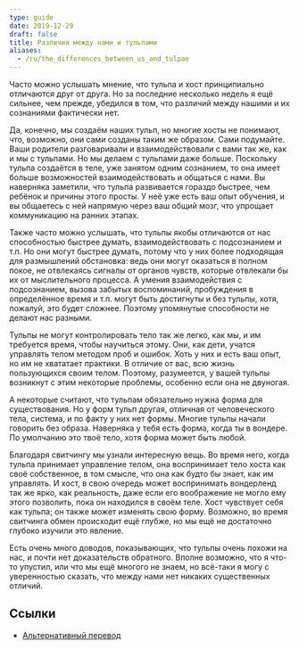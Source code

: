 ```yaml
---
type: guide
date: 2019-12-29
draft: false
title: Различия между нами и тульпами
aliases:
  - /ru/the_differences_between_us_and_tulpae
---
```

Часто можно услышать мнение, что тульпа и хост принципиально отличаются друг от друга. Но за последние несколько недель я ещё сильнее, чем прежде, убедился в том, что различий между нашими и их сознаниями фактически нет.

Да, конечно, мы создаём наших тульп, но многие хосты не понимают, что, возможно, они сами созданы таким же образом. Сами подумайте. Ваши родители разговаривали и взаимодействовали с вами так же, как и мы с тульпами. Но мы делаем с тульпами даже больше. Поскольку тульпа создаётся в теле, уже занятом одним сознанием, то она имеет больше возможностей взаимодействовать и общаться с нами. Вы  наверняка заметили, что тульпа развивается гораздо быстрее, чем ребёнок и причины этого просты. У неё уже есть ваш опыт обучения, и вы общаетесь с ней напрямую через ваш общий мозг, что упрощает коммуникацию на ранних этапах.

Также часто можно услышать, что тульпы якобы отличаются от нас способностью быстрее думать, взаимодействовать с подсознанием и т.п. Но они могут быстрее думать, потому что у них более подходящая для размышлений обстановка: ведь они могут оказаться в полном покое, не отвлекаясь сигналы от органов чувств, которые отвлекали бы их от мыслительного процесса. А умения взаимодействия с подсознанием, вызова забытых воспоминаний, пробуждения в определённое время и т.п. могут быть достигнуты и без тульпы, хотя, пожалуй, это будет сложнее. Поэтому упомянутые способности не делают нас разными.

Тульпы не могут контролировать тело так же легко, как мы, и им требуется время, чтобы научиться этому. Они, как дети, учатся управлять телом методом проб и ошибок. Хоть у них и есть ваш опыт, но им не хвататает практики. В отличие от вас, всю жизнь пользующихся своим телом. Поэтому, разумеется, у вашей тульпы возникнут с этим некоторые проблемы, особенно если она не двуногая.

А некоторые считают, что тульпам обязательно нужна форма для существования. Но у форм тульп другая, отличная от человеческого тела, система, и по факту у них нет формы. Многие тульпы начали говорить без образа. Наверняка у тебя есть форма, когда ты в вондере. По умолчанию это твоё тело, хотя форма может быть любой.

Благодаря свитчингу мы узнали интересную вещь. Во время него, когда тульпа принимает управление телом, она воспринимает тело хоста как своё собственное, в том смысле, что она как будто бы знает, как им управлять. И хост, в свою очередь может воспринимать вондерленд так же ярко, как реальность, даже если его воображение не могло ему этого позволить, пока он находился в своём теле. Хост чувствует себя как тульпа; он также может изменять свою форму. Возможно, во время свитчинга обмен происходит ещё глубже, но мы ещё не достаточно глубоко изучили это явление.

Есть очень много доводов, показывающих, что тульпы очень похожи на нас, и почти нет доказательств обратного. Вполне возможно, что я что-то упустил, или что мы ещё многого не знаем, но всё-таки я могу с уверенностью сказать, что между нами нет никаких существенных отличий.

## Ссылки
* [Альтернативный перевод](http://lib.tulpa.cc/articles/92)
